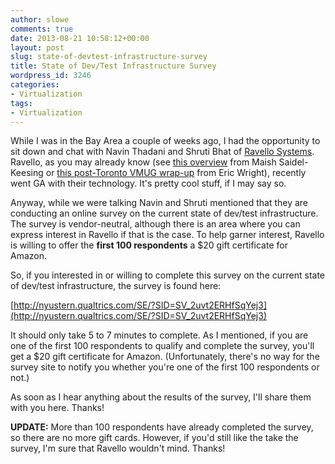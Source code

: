 ```yaml
---
author: slowe
comments: true
date: 2013-08-21 10:58:12+00:00
layout: post
slug: state-of-devtest-infrastructure-survey
title: State of Dev/Test Infrastructure Survey
wordpress_id: 3246
categories:
- Virtualization
tags:
- Virtualization
---
```


While I was in the Bay Area a couple of weeks ago, I had the opportunity to sit down and chat with Navin Thadani and Shruti Bhat of [Ravello Systems](http://www.ravellosystems.com/). Ravello, as you may already know (see [this overview](http://technodrone.blogspot.com/2013/03/ravello-systems-and-bit-of-deja-vu.html) from Maish Saidel-Keesing or [this post-Toronto VMUG wrap-up](http://www.discoposse.com/index.php/2013/08/13/toronto-august-13th-vmug-event-recap-ravello-cloudphysics-log-insight-and-awesomeness/) from Eric Wright), recently went GA with their technology. It's pretty cool stuff, if I may say so.

Anyway, while we were talking Navin and Shruti mentioned that they are conducting an online survey on the current state of dev/test infrastructure. The survey is vendor-neutral, although there is an area where you can express interest in Ravello if that is the case. To help garner interest, Ravello is willing to offer the **first 100 respondents** a $20 gift certificate for Amazon.

So, if you interested in or willing to complete this survey on the current state of dev/test infrastructure, the survey is found here:

[http://nyustern.qualtrics.com/SE/?SID=SV_2uvt2ERHfSqYej3](http://nyustern.qualtrics.com/SE/?SID=SV_2uvt2ERHfSqYej3)

It should only take 5 to 7 minutes to complete. As I mentioned, if you are one of the first 100 respondents to qualify and complete the survey, you'll get a $20 gift certificate for Amazon. (Unfortunately, there's no way for the survey site to notify you whether you're one of the first 100 respondents or not.)

As soon as I hear anything about the results of the survey, I'll share them with you here. Thanks!

**UPDATE:** More than 100 respondents have already completed the survey, so there are no more gift cards. However, if you'd still like the take the survey, I'm sure that Ravello wouldn't mind. Thanks!
